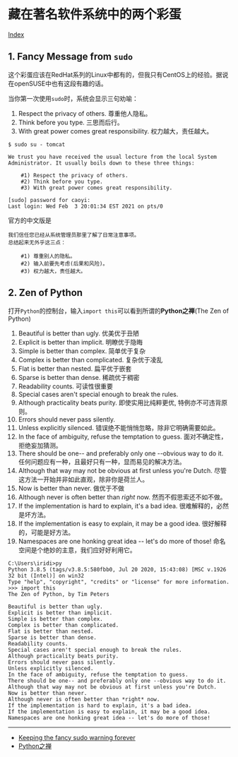# 藏在著名软件系统中的两个彩蛋

[Index](index.md)

## 1. Fancy Message from ``sudo``

这个彩蛋应该在RedHat系列的Linux中都有的，但我只有CentOS上的经验。据说在openSUSE中也有这段有趣的话。

当你第一次使用``sudo``时，系统会显示三句劝喻：

1. Respect the privacy of others. 尊重他人隐私。
1. Think before you type. 三思而后行。
1. With great power comes great responsibility. 权力越大，责任越大。

```text
$ sudo su - tomcat

We trust you have received the usual lecture from the local System
Administrator. It usually boils down to these three things:

    #1) Respect the privacy of others.
    #2) Think before you type.
    #3) With great power comes great responsibility.

[sudo] password for caoyi:
Last login: Wed Feb  3 20:01:34 EST 2021 on pts/0
```

官方的中文版是

```plaintext
我们信任您已经从系统管理员那里了解了日常注意事项。
总结起来无外乎这三点：

    #1) 尊重别人的隐私。
    #2) 输入前要先考虑(后果和风险)。
    #3) 权力越大，责任越大。
```

## 2. Zen of Python

打开``Python``的控制台，输入``import this``可以看到所谓的**Python之禅**(The Zen of Python)

1. Beautiful is better than ugly. 优美优于丑陋
1. Explicit is better than implicit. 明瞭优于隐晦
1. Simple is better than complex. 简单优于复杂
1. Complex is better than complicated. 复杂优于凌乱
1. Flat is better than nested. 扁平优于嵌套
1. Sparse is better than dense. 稀疏优于稠密
1. Readability counts. 可读性很重要
1. Special cases aren't special enough to break the rules. 
1. Although practicality beats purity. 即使实用比纯粹更优, 特例亦不可违背原则。
1. Errors should never pass silently.
1. Unless explicitly silenced. 错误绝不能悄悄忽略，除非它明确需要如此。
1. In the face of ambiguity, refuse the temptation to guess. 面对不确定性，拒绝妄加猜测。
1. There should be one-- and preferably only one --obvious way to do it. 任何问题应有一种，且最好只有一种，显而易见的解决方法。
1. Although that way may not be obvious at first unless you're Dutch. 尽管这方法一开始并非如此直观，除非你是荷兰人。
1. Now is better than never. 做优于不做
1. Although never is often better than *right* now. 然而不假思索还不如不做。
1. If the implementation is hard to explain, it's a bad idea. 很难解释的，必然是坏方法。
1. If the implementation is easy to explain, it may be a good idea. 很好解释的，可能是好方法。
1. Namespaces are one honking great idea -- let's do more of those! 命名空间是个绝妙的主意，我们应好好利用它。

```text
C:\Users\iridi>py
Python 3.8.5 (tags/v3.8.5:580fbb0, Jul 20 2020, 15:43:08) [MSC v.1926 32 bit (Intel)] on win32
Type "help", "copyright", "credits" or "license" for more information.
>>> import this
The Zen of Python, by Tim Peters

Beautiful is better than ugly.
Explicit is better than implicit.
Simple is better than complex.
Complex is better than complicated.
Flat is better than nested.
Sparse is better than dense.
Readability counts.
Special cases aren't special enough to break the rules.
Although practicality beats purity.
Errors should never pass silently.
Unless explicitly silenced.
In the face of ambiguity, refuse the temptation to guess.
There should be one-- and preferably only one --obvious way to do it.
Although that way may not be obvious at first unless you're Dutch.
Now is better than never.
Although never is often better than *right* now.
If the implementation is hard to explain, it's a bad idea.
If the implementation is easy to explain, it may be a good idea.
Namespaces are one honking great idea -- let's do more of those!
```

---

* [Keeping the fancy sudo warning forever](https://superuser.com/questions/500119/keeping-the-fancy-sudo-warning-forever)
* [Python之禅](https://zh.wikipedia.org/wiki/Python%E4%B9%8B%E7%A6%85)
